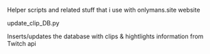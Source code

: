 Helper scripts and related stuff that i use with onlymans.site website


update_clip_DB.py

Inserts/updates the database with clips & hightlights information from Twitch api

